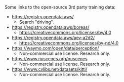 Some links to the open-source 3rd party training data:
- https://registry.opendata.aws/
  - Search "driving".
- https://registry.opendata.aws/boreas/
  - https://creativecommons.org/licenses/by/4.0
- https://registry.opendata.aws/aev-a2d2/
  - https://creativecommons.org/licenses/by-nd/4.0
- https://waymo.com/open/data/perception/
  - Non-commercial use license. Research only.
- https://www.nuscenes.org/nuscenes
  - Non-commercial use license. Research only.
- https://www.cvlibs.net/datasets/kitti/
  - Non-commercial use license. Research only.
